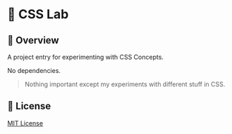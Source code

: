 # :rocket: CSS Lab

## :balloon: Overview

A project entry for experimenting with CSS Concepts.

No dependencies.

> Nothing important except my experiments with different stuff in CSS.

## :triangular_flag_on_post: License

[MIT License](https://choosealicense.com/licenses/mit/)
